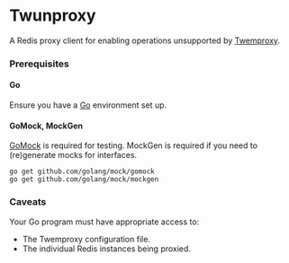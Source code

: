 # Twunproxy
A Redis proxy client for enabling operations unsupported by [Twemproxy](https://github.com/twitter/twemproxy).

### Prerequisites

#### Go
Ensure you have a [Go](http://golang.org/doc/install) environment set up.

#### GoMock, MockGen
[GoMock](https://godoc.org/github.com/golang/mock/gomock) is required for testing. MockGen is required if you need to (re)generate mocks for interfaces.
```
go get github.com/golang/mock/gomock
go get github.com/golang/mock/mockgen
```
### Caveats

Your Go program must have appropriate access to:
- The Twemproxy configuration file.
- The individual Redis instances being proxied.

